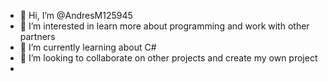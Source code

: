 - 👋 Hi, I’m @AndresM125945
- 👀 I’m interested in learn more about programming and work with other partners
- 🌱 I’m currently learning about C#
- 💞️ I’m looking to collaborate on other projects and create my own project 
- 

<!---
AndresM125945/AndresM125945 is a ✨ special ✨ repository because its `README.md` (this file) appears on your GitHub profile.
You can click the Preview link to take a look at your changes.
--->
